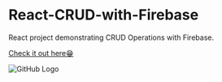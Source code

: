 # React-CRUD-with-Firebase
React project demonstrating CRUD Operations with Firebase.

<a href="https://gauribhand023.github.io/Contact-Manager-with-Firebase/">Check it out here😁</a>

<img src="https://github.com/GauriBhand023/Contact-Manager-with-Firebase/blob/main/Screenshot%20(134).png?raw=true" alt="GitHub Logo" style="max-width: 100%;">
